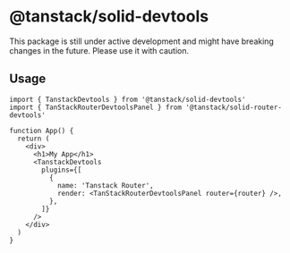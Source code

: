 # @tanstack/solid-devtools

This package is still under active development and might have breaking changes in the future. Please use it with caution.

## Usage

```tsx
import { TanstackDevtools } from '@tanstack/solid-devtools'
import { TanStackRouterDevtoolsPanel } from '@tanstack/solid-router-devtools'

function App() {
  return (
    <div>
      <h1>My App</h1>
      <TanstackDevtools
        plugins={[
          {
            name: 'Tanstack Router',
            render: <TanStackRouterDevtoolsPanel router={router} />,
          },
        ]}
      />
    </div>
  )
}
```
